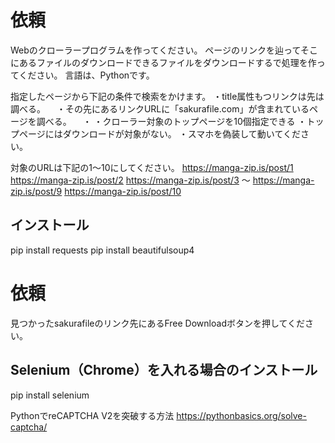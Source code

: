﻿
# 依頼
Webのクローラープログラムを作ってください。
ページのリンクを辿ってそこにあるファイルのダウンロードできるファイルをダウンロードするで処理を作ってください。
言語は、Pythonです。

指定したページから下記の条件で検索をかけます。
・title属性もつリンクは先は調べる。
　・その先にあるリンクURLに「sakurafile.com」が含まれているページを調べる。
　・
・クローラー対象のトップページを10個指定できる
・トップページにはダウンロードが対象がない。
・スマホを偽装して動いてください。

対象のURLは下記の1～10にしてください。
https://manga-zip.is/post/1
https://manga-zip.is/post/2
https://manga-zip.is/post/3
～
https://manga-zip.is/post/9
https://manga-zip.is/post/10



## インストール
pip install requests
pip install beautifulsoup4


# 依頼
見つかったsakurafileのリンク先にあるFree Downloadボタンを押してください。

## Selenium（Chrome）を入れる場合のインストール
pip install selenium

PythonでreCAPTCHA V2を突破する方法
https://pythonbasics.org/solve-captcha/

